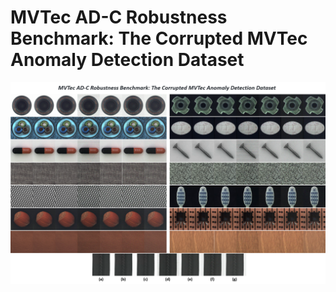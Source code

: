 # MVTec AD-C Robustness Benchmark: The Corrupted MVTec Anomaly Detection Dataset


![MVTec AD-C](https://github.com/YurongChen1998/MVTec-AD-C/blob/main/MVTec%20AD-C.png)
